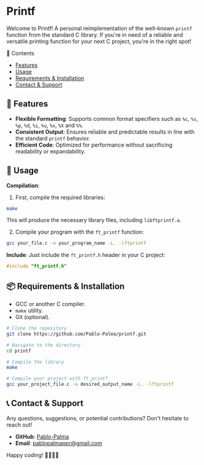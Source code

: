
# Printf


Welcome to Printf! A personal reimplementation of the well-known `printf` function from the standard C library. If you're in need of a reliable and versatile printing function for your next C project, you're in the right spot!

📖 Contents
- [Features](#features)
- [Usage](#usage)
- [Requirements & Installation](#requirements--installation)
- [Contact & Support](#contact--support)

## 🚀 Features

- **Flexible Formatting**: Supports common format specifiers such as `%c`, `%s`, `%p`, `%d`, `%i`, `%u`, `%x`, `%X` and `%%`.
- **Consistent Output**: Ensures reliable and predictable results in line with the standard `printf` behavior.
- **Efficient Code**: Optimized for performance without sacrificing readability or expandability.

## 🔧 Usage

**Compilation**: 

1. First, compile the required libraries:

```bash
make
```

This will produce the necessary library files, including `libftprintf.a`.

2. Compile your program with the `ft_printf` function:

```bash
gcc your_file.c -o your_program_name -L. -lftprintf
```

**Include**:
Just include the `ft_printf.h` header in your C project:

```c
#include "ft_printf.h"
```

## 📦 Requirements & Installation

- GCC or another C compiler.
- `make` utility.
- Git (optional).

```bash
# Clone the repository
git clone https://github.com/Pablo-Palma/printf.git

# Navigate to the directory
cd printf

# Compile the library
make

# Compile your project with ft_printf
gcc your_project_file.c -o desired_output_name -L. -lftprintf
```

## 📞 Contact & Support

Any questions, suggestions, or potential contributions? Don't hesitate to reach out!

- **GitHub**: [Pablo-Palma](https://github.com/Pablo-Palma)
- **Email**: pablopalmappr@gmail.com

Happy coding! 👩‍💻👨‍💻
